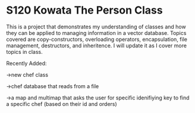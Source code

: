 # S120 Kowata The Person Class
This is a project that demonstrates my understanding of classes and how they can be applied to managing information in a vector database. Topics covered are copy-constructors, overloading operators, encapsulation, file management, destructors, and inheritence. I will update it as I cover more topics in class. 

Recently Added:

->new chef class 

->chef database that reads from a file 

->a map and multimap that asks the user for specific idenifiying key to find a specific chef (based on their id and orders)
